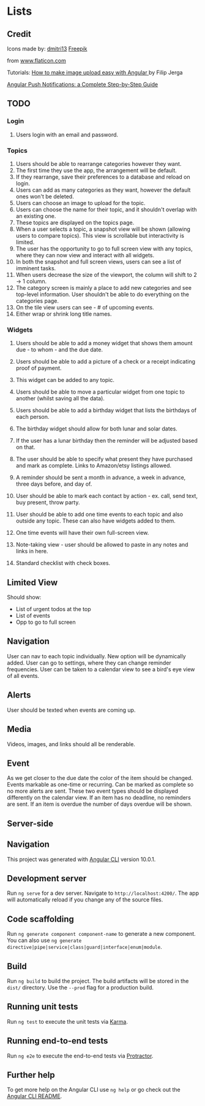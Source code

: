 # Lists

## Credit

Icons made by:
<a href="https://www.flaticon.com/authors/dmitri13" title="dmitri13">dmitri13</a>
<a href="https://www.freepik.com" title="Freepik">Freepik</a>

from <a href="https://www.flaticon.com/" title="Flaticon">www.flaticon.com</a>

Tutorials:
<a href="https://www.freecodecamp.org/news/how-to-make-image-upload-easy-with-angular-1ed14cb2773b/">
	How to make image upload easy with Angular
</a> by Filip Jerga

<a href="https://blog.angular-university.io/angular-push-notifications/">
	Angular Push Notifications: a Complete Step-by-Step Guide
</a>

## TODO

### Login

1. Users login with an email and password.

### Topics

1. Users should be able to rearrange categories however they want.
2. The first time they use the app, the arrangement will be default.
3. If they rearrange, save their preferences to a database and reload on login.
4. Users can add as many categories as they want, however the default ones won't be deleted.
5. Users can choose an image to upload for the topic.
6. Users can choose the name for their topic, and it shouldn't overlap with an existing one.
7. These topics are displayed on the topics page.
8. When a user selects a topic, a snapshot view will be shown (allowing users to compare topics). This view is scrollable but interactivity is limited.
9. The user has the opportunity to go to full screen view with any topics, where they can now view and interact with all widgets.
10. In both the snapshot and full screen views, users can see a list of imminent tasks.
11. When users decrease the size of the viewport, the column will shift to 2 -> 1 column.
12. The category screen is mainly a place to add new categories and see top-level information. User shouldn't be able to do everything on the categories page.
13. On the tile view users can see - # of upcoming events.
14. Either wrap or shrink long title names.

### Widgets

1. Users should be able to add a money widget that shows them amount due - to whom - and the due date.
2. Users should be able to add a picture of a check or a receipt indicating proof of payment.
3. This widget can be added to any topic.
4. Users should be able to move a particular widget from one topic to another (whilst saving all the data).

5. Users should be able to add a birthday widget that lists the birthdays of each person.
6. The birthday widget should allow for both lunar and solar dates.
7. If the user has a lunar birthday then the reminder will be adjusted based on that.
8. The user should be able to specify what present they have purchased and mark as complete. Links to Amazon/etsy listings allowed.
9. A reminder should be sent a month in advance, a week in advance, three days before, and day of.
10. User should be able to mark each contact by action - ex. call, send text, buy present, throw party.

11. User should be able to add one time events to each topic and also outside any topic. These can also have widgets added to them.
12. One time events will have their own full-screen view.

13. Note-taking view - user should be allowed to paste in any notes and links in here.
14. Standard checklist with check boxes.

## Limited View

Should show:

- List of urgent todos at the top
- List of events
- Opp to go to full screen

## Navigation

User can nav to each topic individually. New option will be dynamically added.
User can go to settings, where they can change reminder frequencies.
User can be taken to a calendar view to see a bird's eye view of all events.

## Alerts

User should be texted when events are coming up.

## Media

Videos, images, and links should all be renderable.

## Event

As we get closer to the due date the color of the item should be changed.
Events markable as one-time or recurring. Can be marked as complete so no more alerts are sent.
These two event types should be displayed differently on the calendar view.
If an item has no deadline, no reminders are sent.
If an item is overdue the number of days overdue will be shown.

## Server-side

## Navigation

This project was generated with [Angular CLI](https://github.com/angular/angular-cli) version 10.0.1.

## Development server

Run `ng serve` for a dev server. Navigate to `http://localhost:4200/`. The app will automatically reload if you change any of the source files.

## Code scaffolding

Run `ng generate component component-name` to generate a new component. You can also use `ng generate directive|pipe|service|class|guard|interface|enum|module`.

## Build

Run `ng build` to build the project. The build artifacts will be stored in the `dist/` directory. Use the `--prod` flag for a production build.

## Running unit tests

Run `ng test` to execute the unit tests via [Karma](https://karma-runner.github.io).

## Running end-to-end tests

Run `ng e2e` to execute the end-to-end tests via [Protractor](http://www.protractortest.org/).

## Further help

To get more help on the Angular CLI use `ng help` or go check out the [Angular CLI README](https://github.com/angular/angular-cli/blob/master/README.md).
